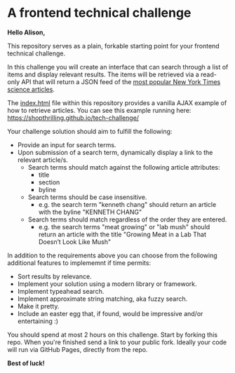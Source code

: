 # A frontend technical challenge

**Hello Alison,**

This repository serves as a plain, forkable starting point for your frontend technical challenge.

In this challenge you will create an interface that can search through a list of items and display relevant results. The items will be retrieved via a read-only API that will return a JSON feed of the [most popular New York Times science articles](https://api.nytimes.com/svc/topstories/v2/science.json?api-key=Gwxln5M3geWlhR6UE0TY1FUWKSG3wCil).

The [index.html](./index.html) file within this repository provides a vanilla AJAX example of how to retrieve articles. You can see this example running here:  
<https://shopthrilling.github.io/tech-challenge/>

Your challenge solution should aim to fulfill the following:
- Provide an input for search terms.
- Upon submission of a search term, dynamically display a link to the relevant article/s.
  - Search terms should match against the following article attributes:
    - title
    - section
    - byline
  - Search terms should be case insensitive.
    - e.g. the search term "kenneth chang" should return an article with the byline "KENNETH CHANG"
  - Search terms should match regardless of the order they are entered.
    - e.g. the search terms "meat growing" or "lab mush" should return an article with the title "Growing Meat in a Lab That Doesn’t Look Like Mush"

In addition to the requirements above you can choose from the following additional features to implememnt if time permits:
- Sort results by relevance.
- Implement your solution using a modern library or framework.
- Implement typeahead search.
- Implement approximate string matching, aka fuzzy search.
- Make it pretty.
- Include an easter egg that, if found, would be impressive and/or entertaining :)

You should spend at most 2 hours on this challenge. Start by forking this repo. When you're finished send a link to your public fork. Ideally your code will run via GitHub Pages, directly from the repo.

**Best of luck!**
